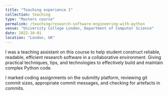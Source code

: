 ```yaml
---
title: "Teaching experience 1"
collection: teaching
type: "Masters course"
permalink: /teaching/research-software-engineering-with-python
venue: "University College London, Department of Computer Science"
date: 2022-10-01
location: "London, UK"
---
```


I was a teaching assistant on this course to help student construct reliable, readable, efficient research software in a collaborative environment. Giving practical techniques, tips, and technologies to effectively build and maintain complex Python code.

I marked coding assignments on the submitty platform, reviewing git commit sizes, appropriate commit messages, and checking for artefacts in commits. 
